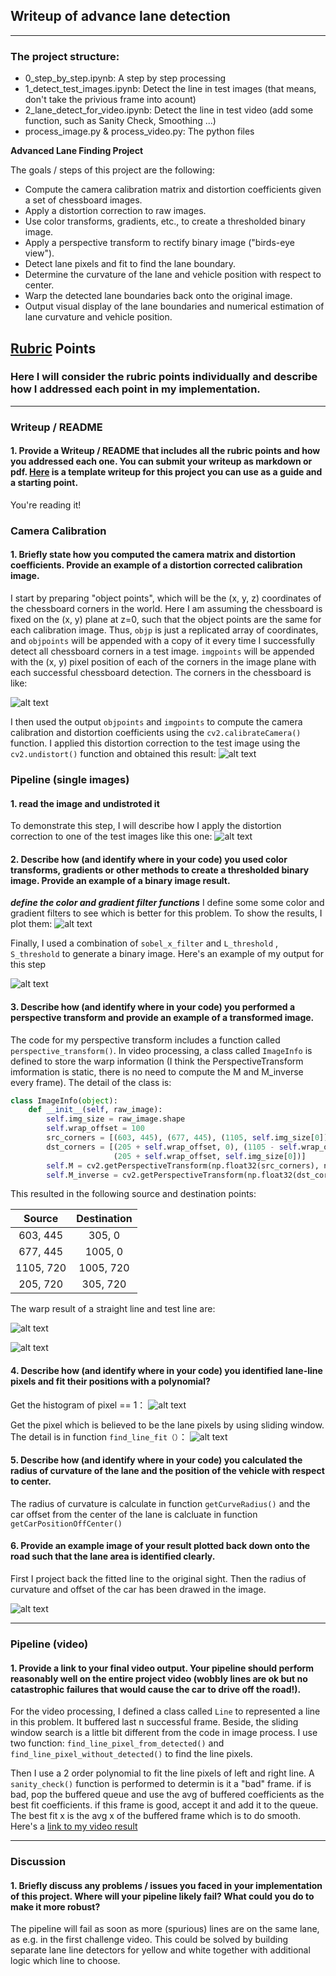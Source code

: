 ## Writeup of advance lane detection

---

### The project structure:
* 0_step_by_step.ipynb: A step by step processing
* 1_detect_test_images.ipynb: Detect the line in test images (that means, don't take the privious frame into acount)
* 2_lane_detect_for_video.ipynb: Detect the line in test video (add some function, such as Sanity Check, Smoothing ...)
* process_image.py \& process_video.py: The python files

**Advanced Lane Finding Project**

The goals / steps of this project are the following:

* Compute the camera calibration matrix and distortion coefficients given a set of chessboard images.
* Apply a distortion correction to raw images.
* Use color transforms, gradients, etc., to create a thresholded binary image.
* Apply a perspective transform to rectify binary image ("birds-eye view").
* Detect lane pixels and fit to find the lane boundary.
* Determine the curvature of the lane and vehicle position with respect to center.
* Warp the detected lane boundaries back onto the original image.
* Output visual display of the lane boundaries and numerical estimation of lane curvature and vehicle position.

## [Rubric](https://review.udacity.com/#!/rubrics/571/view) Points

### Here I will consider the rubric points individually and describe how I addressed each point in my implementation.

---

### Writeup / README

#### 1. Provide a Writeup / README that includes all the rubric points and how you addressed each one.  You can submit your writeup as markdown or pdf.  [Here](writeup_template.md) is a template writeup for this project you can use as a guide and a starting point.

You're reading it!

### Camera Calibration

#### 1. Briefly state how you computed the camera matrix and distortion coefficients. Provide an example of a distortion corrected calibration image.
I start by preparing "object points", which will be the (x, y, z) coordinates of the chessboard corners in the world. Here I am assuming the chessboard is fixed on the (x, y) plane at z=0, such that the object points are the same for each calibration image.  Thus, `objp` is just a replicated array of coordinates, and `objpoints` will be appended with a copy of it every time I successfully detect all chessboard corners in a test image.  `imgpoints` will be appended with the (x, y) pixel position of each of the corners in the image plane with each successful chessboard detection. The corners in the chessboard is like:

![alt text](writeup_images/img1.png)

I then used the output `objpoints` and `imgpoints` to compute the camera calibration and distortion coefficients using the `cv2.calibrateCamera()` function.  I applied this distortion correction to the test image using the `cv2.undistort()` function and obtained this result:
![alt text](writeup_images/2.png)

### Pipeline (single images)

#### 1. read the image and undistroted it

To demonstrate this step, I will describe how I apply the distortion correction to one of the test images like this one:
![alt text](writeup_images/3.png)

#### 2. Describe how (and identify where in your code) you used color transforms, gradients or other methods to create a thresholded binary image.  Provide an example of a binary image result.

***define the color and gradient filter functions***
I define some some color and gradient filters to see which is better for this problem. To show the results, I plot them:
![alt text](writeup_images/4.png)

Finally, I used a combination of `sobel_x_filter` and `L_threshold` , `S_threshold` to generate a binary image. Here's an example of my output for this step

![alt text](writeup_images/5.png)

#### 3. Describe how (and identify where in your code) you performed a perspective transform and provide an example of a transformed image.

The code for my perspective transform includes a function called `perspective_transform()`. In video processing, a class called `ImageInfo` is defined to store the warp information (I think the PerspectiveTransform imformation is static, there is no need to compute the M and M_inverse every frame). The detail of the class is:

```python
class ImageInfo(object):
    def __init__(self, raw_image):
        self.img_size = raw_image.shape
        self.wrap_offset = 100
        src_corners = [(603, 445), (677, 445), (1105, self.img_size[0]), (205, self.img_size[0])]
        dst_corners = [(205 + self.wrap_offset, 0), (1105 - self.wrap_offset, 0), (1105 - self.wrap_offset, self.img_size[0]),
                       (205 + self.wrap_offset, self.img_size[0])]
        self.M = cv2.getPerspectiveTransform(np.float32(src_corners), np.float32(dst_corners))
        self.M_inverse = cv2.getPerspectiveTransform(np.float32(dst_corners), np.float32(src_corners))
```

This resulted in the following source and destination points:

| Source        | Destination   |
|:-------------:|:-------------:|
| 603, 445      | 305, 0        |
| 677, 445      | 1005, 0      |
| 1105, 720     | 1005, 720      |
| 205, 720      | 305, 720        |

The warp result of a straight line and test line are:

![alt text](writeup_images/6.png)

![alt text](writeup_images/7.png)

#### 4. Describe how (and identify where in your code) you identified lane-line pixels and fit their positions with a polynomial?

 Get the histogram of pixel == 1：
 ![alt text](writeup_images/8.png)

Get the pixel which is believed to be the lane pixels by using sliding window. The detail is in function `find_line_fit（）`：
 ![alt text](writeup_images/9.png)

#### 5. Describe how (and identify where in your code) you calculated the radius of curvature of the lane and the position of the vehicle with respect to center.

The radius of curvature is calculate in function `getCurveRadius()` and the car offset from the center of the lane is calcluate in function `getCarPositionOffCenter()`


#### 6. Provide an example image of your result plotted back down onto the road such that the lane area is identified clearly.

First I project back the fitted line to the original sight. Then the radius of curvature and offset of the car has been drawed in the image.

![alt text](writeup_images/10.png)

---

### Pipeline (video)

#### 1. Provide a link to your final video output.  Your pipeline should perform reasonably well on the entire project video (wobbly lines are ok but no catastrophic failures that would cause the car to drive off the road!).

For the video processing, I defined a class called `Line` to represented a line in this problem. It buffered last n successful frame. Beside, the sliding window search is a little bit different from the code in image process. I use two function: `find_line_pixel_from_detected()` and `find_line_pixel_without_detected()` to find the line pixels.

Then I use a 2 order polynomial to fit the line pixels of left and right line. A `sanity_check()` function is performed to determin is it a "bad" frame. if is bad, pop the buffered queue and use the avg of buffered coefficients as the best fit coefficients. if this frame is good, accept it and add it to the queue. The best fit x is the avg x of the buffered frame which is to do smooth.
Here's a [link to my video result](test_videos_output/project_video.mp4)

---

### Discussion

#### 1. Briefly discuss any problems / issues you faced in your implementation of this project.  Where will your pipeline likely fail?  What could you do to make it more robust?
The pipeline will fail as soon as more (spurious) lines are on the same lane, as e.g. in the first challenge video. This could be solved by building separate lane line detectors for yellow and white together with additional logic which line to choose.
